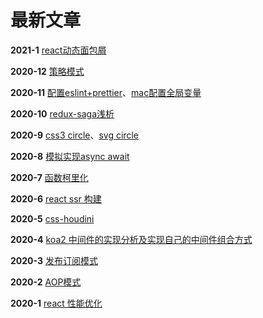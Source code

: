 # 最新文章

**2021-1** [react动态面包屑](../react/breadcrumb/)

**2020-12** [策略模式](../designPattern/strategy/)

**2020-11** [配置eslint+prettier](../helpers/eslint-prettier/)、[mac配置全局变量](../helpers/mac-env-path/)

**2020-10** [redux-saga浅析](../react/redux-saga/)

**2020-9** [css3 circle](../css/c3Circle/)、[svg circle](../css/svgCircle/)

**2020-8** [模拟实现async await](../js/async/)

**2020-7** [函数柯里化](../js/curry/)

**2020-6** [react ssr 构建](../react/ssr/)

**2020-5** [css-houdini](../css/csshoudini/)

**2020-4** [koa2 中间件的实现分析及实现自己的中间件组合方式](../node/koa2/)

**2020-3** [发布订阅模式](../designPattern/subscribe/) 

**2020-2** [AOP模式](../designPattern/aop/)

**2020-1** [react 性能优化](../react/optimization/)
